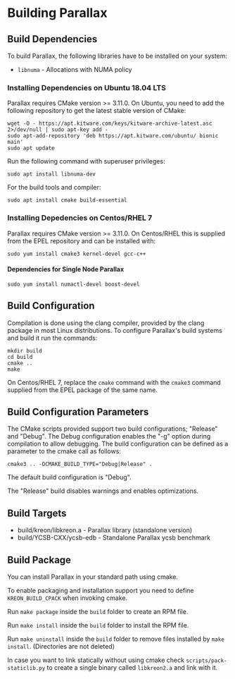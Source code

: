 # Building Parallax

## Build Dependencies

To build Parallax, the following libraries have to be installed on your system:
* `libnuma` - Allocations with NUMA policy


### Installing Dependencies on Ubuntu 18.04 LTS

Parallax requires CMake version >= 3.11.0. On Ubuntu, you need to add the
following repository to get the latest stable version of CMake:

	wget -O - https://apt.kitware.com/keys/kitware-archive-latest.asc 2>/dev/null | sudo apt-key add -
	sudo apt-add-repository 'deb https://apt.kitware.com/ubuntu/ bionic main'
	sudo apt update

Run the following command with superuser privileges:

	sudo apt install libnuma-dev

For the build tools and compiler:

	sudo apt install cmake build-essential

### Installing Depedencies on Centos/RHEL 7

Parallax requires CMake version >= 3.11.0. On Centos/RHEL this is supplied from the
EPEL repository and can be installed with:

	sudo yum install cmake3 kernel-devel gcc-c++


#### Dependencies for Single Node Parallax

	sudo yum install numactl-devel boost-devel
## Build Configuration

Compilation is done using the clang compiler, provided by the clang package in
most Linux distributions. To configure Parallax's build systems and build it run
the commands:

	mkdir build
	cd build
	cmake ..
	make

On Centos/RHEL 7, replace the `cmake` command with the `cmake3` command supplied
from the EPEL package of the same name.

## Build Configuration Parameters

The CMake scripts provided support two build configurations; "Release" and
"Debug". The Debug configuration enables the "-g" option during compilation to
allow debugging. The build configuration can be defined as a parameter to the
cmake call as follows:

	cmake3 .. -DCMAKE_BUILD_TYPE="Debug|Release" .

The default build configuration is "Debug".

The "Release" build disables warnings and enables optimizations.

## Build Targets

* build/kreon/libkreon.a - Parallax library (standalone version)
* build/YCSB-CXX/ycsb-edb - Standalone Parallax ycsb benchmark

## Build Package

You can install Parallax in your standard path using cmake.

To enable packaging and installation support you need to define `KREON_BUILD_CPACK` when invoking cmake.

Run `make package` inside the `build` folder to create an RPM file.

Run `make install` inside the `build` folder to install the RPM file.

Run `make uninstall` inside the `build` folder to remove files installed by `make install`. (Directories are not deleted)

In case you want to link statically without using cmake check `scripts/pack-staticlib.py` to create a single binary called `libkreon2.a` and link with it.
